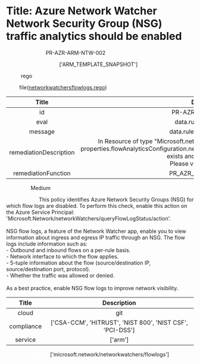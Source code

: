 



# Title: Azure Network Watcher Network Security Group (NSG) traffic analytics should be enabled


***<font color="white">Master Test Id:</font>*** PR-AZR-ARM-NTW-002

***<font color="white">Master Snapshot Id:</font>*** ['ARM_TEMPLATE_SNAPSHOT']

***<font color="white">type:</font>*** rego

***<font color="white">rule:</font>*** file([networkwatchersflowlogs.rego])  
  
  
  
  

|Title|Description|
| :---: | :---: |
|id|PR-AZR-ARM-NTW-002|
|eval|data.rule.netwatch_logs|
|message|data.rule.netwatch_logs_err|
|remediationDescription|In Resource of type "Microsoft.network/networkwatchers/flowlogs" make sure properties.flowAnalyticsConfiguration.networkWatcherFlowAnalyticsConfiguration.enabled exists and value is set to true.<br>Please visit <a href='https://docs.microsoft.com/en-us/azure/templates/microsoft.network/networkwatchers/flowlogs' target='_blank'>here</a> for details.|
|remediationFunction|PR_AZR_ARM_NTW_002.py|


***<font color="white">Severity:</font>*** Medium

***<font color="white">Description:</font>*** This policy identifies Azure Network Security Groups (NSG) for which flow logs are disabled. To perform this check, enable this action on the Azure Service Principal: 'Microsoft.Network/networkWatchers/queryFlowLogStatus/action'.<br><br>NSG flow logs, a feature of the Network Watcher app, enable you to view information about ingress and egress IP traffic through an NSG. The flow logs include information such as:<br>- Outbound and inbound flows on a per-rule basis.<br>- Network interface to which the flow applies.<br>- 5-tuple information about the flow (source/destination IP, source/destination port, protocol).<br>- Whether the traffic was allowed or denied.<br><br>As a best practice, enable NSG flow logs to improve network visibility.  
  
  

|Title|Description|
| :---: | :---: |
|cloud|git|
|compliance|['CSA-CCM', 'HITRUST', 'NIST 800', 'NIST CSF', 'PCI-DSS']|
|service|['arm']|


***<font color="white">Resource Types:</font>*** ['microsoft.network/networkwatchers/flowlogs']


[networkwatchersflowlogs.rego]: https://github.com/prancer-io/prancer-compliance-test/tree/master/azure/iac/networkwatchersflowlogs.rego
